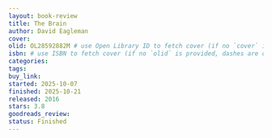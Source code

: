 ```yaml
---
layout: book-review
title: The Brain
author: David Eagleman
cover:
olid: OL28592882M # use Open Library ID to fetch cover (if no `cover` is provided)
isbn: # use ISBN to fetch cover (if no `olid` is provided, dashes are optional)
categories:
tags:
buy_link:
started: 2025-10-07
finished: 2025-10-21
released: 2016
stars: 3.8
goodreads_review:
status: Finished
---
```

